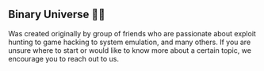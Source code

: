 ## Binary Universe 🙋‍♀️
Was created originally by group of friends who are passionate about exploit hunting to game hacking to system emulation, and many others.
If you are unsure where to start or would like to know more about a certain topic, we encourage you to reach out to us. 
